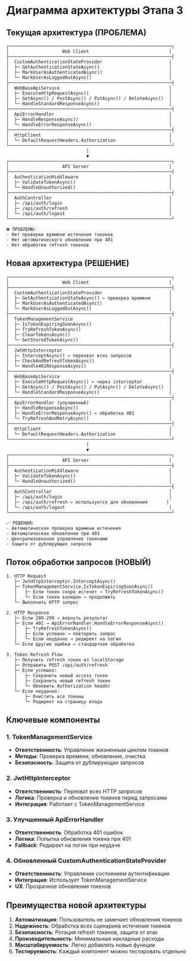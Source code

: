 # Диаграмма архитектуры Этапа 3

## Текущая архитектура (ПРОБЛЕМА)

```
┌─────────────────────────────────────────────────────────────┐
│                    Web Client                              │
├─────────────────────────────────────────────────────────────┤
│  CustomAuthenticationStateProvider                         │
│  ├─ GetAuthenticationStateAsync()                          │
│  ├─ MarkUserAsAuthenticatedAsync()                         │
│  └─ MarkUserAsLoggedOutAsync()                             │
├─────────────────────────────────────────────────────────────┤
│  WebBaseApiService                                         │
│  ├─ ExecuteHttpRequestAsync()                              │
│  ├─ GetAsync() / PostAsync() / PutAsync() / DeleteAsync()  │
│  └─ HandleStandardResponseAsync()                          │
├─────────────────────────────────────────────────────────────┤
│  ApiErrorHandler                                           │
│  ├─ HandleResponseAsync()                                  │
│  └─ HandleErrorResponseAsync()                             │
├─────────────────────────────────────────────────────────────┤
│  HttpClient                                                │
│  └─ DefaultRequestHeaders.Authorization                    │
└─────────────────────────────────────────────────────────────┘
                              │
                              ▼
┌─────────────────────────────────────────────────────────────┐
│                    API Server                              │
├─────────────────────────────────────────────────────────────┤
│  AuthenticationMiddleware                                  │
│  ├─ ValidateTokenAsync()                                   │
│  └─ HandleUnauthorized()                                   │
├─────────────────────────────────────────────────────────────┤
│  AuthController                                            │
│  ├─ /api/auth/login                                        │
│  ├─ /api/auth/refresh                                      │
│  └─ /api/auth/logout                                       │
└─────────────────────────────────────────────────────────────┘

❌ ПРОБЛЕМЫ:
- Нет проверки времени истечения токенов
- Нет автоматического обновления при 401
- Нет обработки refresh токенов
```

## Новая архитектура (РЕШЕНИЕ)

```
┌─────────────────────────────────────────────────────────────┐
│                    Web Client                              │
├─────────────────────────────────────────────────────────────┤
│  CustomAuthenticationStateProvider                         │
│  ├─ GetAuthenticationStateAsync() ← проверка времени       │
│  ├─ MarkUserAsAuthenticatedAsync()                         │
│  └─ MarkUserAsLoggedOutAsync()                             │
├─────────────────────────────────────────────────────────────┤
│  TokenManagementService                                    │
│  ├─ IsTokenExpiringSoonAsync()                             │
│  ├─ TryRefreshTokenAsync()                                 │
│  ├─ ClearTokensAsync()                                     │
│  └─ GetStoredTokenAsync()                                  │
├─────────────────────────────────────────────────────────────┤
│  JwtHttpInterceptor                                        │
│  ├─ InterceptAsync() ← перехват всех запросов              │
│  ├─ CheckAndRefreshTokenAsync()                            │
│  └─ Handle401ResponseAsync()                               │
├─────────────────────────────────────────────────────────────┤
│  WebBaseApiService                                         │
│  ├─ ExecuteHttpRequestAsync() ← через interceptor          │
│  ├─ GetAsync() / PostAsync() / PutAsync() / DeleteAsync()  │
│  └─ HandleStandardResponseAsync()                          │
├─────────────────────────────────────────────────────────────┤
│  ApiErrorHandler (улучшенный)                              │
│  ├─ HandleResponseAsync()                                  │
│  ├─ HandleErrorResponseAsync() ← обработка 401             │
│  └─ TryRefreshAndRetryAsync()                              │
├─────────────────────────────────────────────────────────────┤
│  HttpClient                                                │
│  └─ DefaultRequestHeaders.Authorization                    │
└─────────────────────────────────────────────────────────────┘
                              │
                              ▼
┌─────────────────────────────────────────────────────────────┐
│                    API Server                              │
├─────────────────────────────────────────────────────────────┤
│  AuthenticationMiddleware                                  │
│  ├─ ValidateTokenAsync()                                   │
│  └─ HandleUnauthorized()                                   │
├─────────────────────────────────────────────────────────────┤
│  AuthController                                            │
│  ├─ /api/auth/login                                        │
│  ├─ /api/auth/refresh ← используется для обновления       │
│  └─ /api/auth/logout                                       │
└─────────────────────────────────────────────────────────────┘

✅ РЕШЕНИЯ:
- Автоматическая проверка времени истечения
- Автоматическое обновление при 401
- Централизованное управление токенами
- Защита от дублирующих запросов
```

## Поток обработки запросов (НОВЫЙ)

```
1. HTTP Request
   ├─ JwtHttpInterceptor.InterceptAsync()
   ├─ TokenManagementService.IsTokenExpiringSoonAsync()
   │   ├─ Если токен скоро истечет → TryRefreshTokenAsync()
   │   └─ Если токен валиден → продолжить
   └─ Выполнить HTTP запрос

2. HTTP Response
   ├─ Если 200-299 → вернуть результат
   ├─ Если 401 → ApiErrorHandler.HandleErrorResponseAsync()
   │   ├─ TryRefreshTokenAsync()
   │   ├─ Если успешно → повторить запрос
   │   └─ Если неудачно → редирект на логин
   └─ Если другие ошибки → стандартная обработка

3. Token Refresh Flow
   ├─ Получить refresh токен из localStorage
   ├─ Отправить POST /api/auth/refresh
   ├─ Если успешно:
   │   ├─ Сохранить новый access токен
   │   ├─ Сохранить новый refresh токен
   │   └─ Обновить Authorization header
   └─ Если неудачно:
       ├─ Очистить все токены
       └─ Редирект на страницу входа
```

## Ключевые компоненты

### 1. TokenManagementService
- **Ответственность**: Управление жизненным циклом токенов
- **Методы**: Проверка времени, обновление, очистка
- **Безопасность**: Защита от дублирующих запросов

### 2. JwtHttpInterceptor
- **Ответственность**: Перехват всех HTTP запросов
- **Логика**: Проверка и обновление токенов перед запросами
- **Интеграция**: Работает с TokenManagementService

### 3. Улучшенный ApiErrorHandler
- **Ответственность**: Обработка 401 ошибок
- **Логика**: Попытка обновления токена при 401
- **Fallback**: Редирект на логин при неудаче

### 4. Обновленный CustomAuthenticationStateProvider
- **Ответственность**: Управление состоянием аутентификации
- **Интеграция**: Использует TokenManagementService
- **UX**: Прозрачное обновление токенов

## Преимущества новой архитектуры

1. **Автоматизация**: Пользователь не замечает обновления токенов
2. **Надежность**: Обработка всех сценариев истечения токенов
3. **Безопасность**: Ротация refresh токенов, защита от атак
4. **Производительность**: Минимальные накладные расходы
5. **Масштабируемость**: Легко добавлять новые функции
6. **Тестируемость**: Каждый компонент можно тестировать отдельно
